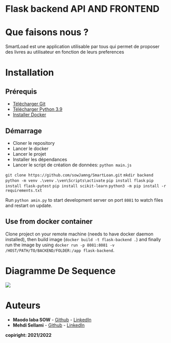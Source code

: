 # Flask backend API AND FRONTEND 
# Que faisons nous ?
SmartLoad est une application utilisable par tous qui permet de proposer des livres au utilisateur en fonction de leurs preferences 

# Installation
## Prérequis
  
* [Télécharger Git](https://git-scm.com/downloads)
* [Télécharger Python 3.9](https://www.python.org/downloads/release/python-390/)
* [Installer Docker](https://www.docker.com/get-started)
  
## Démarrage
* Cloner le repository  
* Lancer le docker
* Lancer le projet
* Installer les dépendances
* Lancer le script de création de données: `python main.js`

`git clone https://github.com/sowJamng/SmartLoan.git`
`mkdir backend`
`python -m venv .\venv`
`.\ven\Scripts\activate`
`pip install flask`
`pip install flask-pytest`
`pip install scikit-learn`
`python3 -m pip install -r requirements.txt`

 
Run `python amin.py` to start development server on port `8081` to watch files and restart on update.

## Use from docker container

Clone project on your remote machine (needs to have docker daemon installed), then build image (`docker build -t flask-backend .`) and finally run the image by using `docker run -p 8081:8081 -v /HOST/PATH/TO/BACKEND/FOLDER:/app flask-backend`.

# Diagramme De Sequence

<div hidden>

```
@startuml predict
    
    participant ": Front" as ft
    participant ": Back" as bk
    participant ": PredictController" as rc

    activate ft
    ft -> bk : POST /predict
    activate bk
    bk -> rc : predict(langue,category)
    create "Predict.predictService: PredictService" as rs
    rc -> rs : PredictService(PredictDao)
    activate rs
    rc -> rs : predict(langue, category)
    rs --> rc
    deactivate rs
    rc --> bk
    deactivate rc
    bk --> ft
    deactivate bk


@enduml
```
</div>

![](predict.svg)
# Auteurs
* **Maodo laba SOW** - [Github](https://github.com/sowJamng)   -   [LinkedIn](https://fr.linkedin.com/in/maodo-laba-sow-668244184/)
* **Mehdi Sellami**  - [Github](https://github.com/mehdisellami/) - [LinkedIn](https://fr.linkedin.com/in/mehdisellami/)

**copiright: 2021/2022**